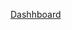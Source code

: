 [Dashhboard](https://yvcstudents-my.sharepoint.com/:x:/r/personal/314741851_students_yvc_ac_il/_layouts/15/Doc.aspx?sourcedoc=%7B7ABC9431-1DCF-4A61-91FE-6DCA2DE12978%7D&file=%D7%A0%D7%AA%D7%95%D7%A0%D7%99%D7%9D%20%D7%A0%D7%A7%D7%99%D7%99%D7%9D.xlsx&action=default&mobileredirect=true&DefaultItemOpen=1&wdOrigin=OFFICEWEBAPPHOME.SHELL%2CAPPHOME-WEB.FILEBROWSER.RECENT&wdPreviousSession=97f2a089-b02d-4b39-b7b5-127d72fc066e&wdPreviousSessionSrc=AppHomeWeb&ct=1755854482558)
